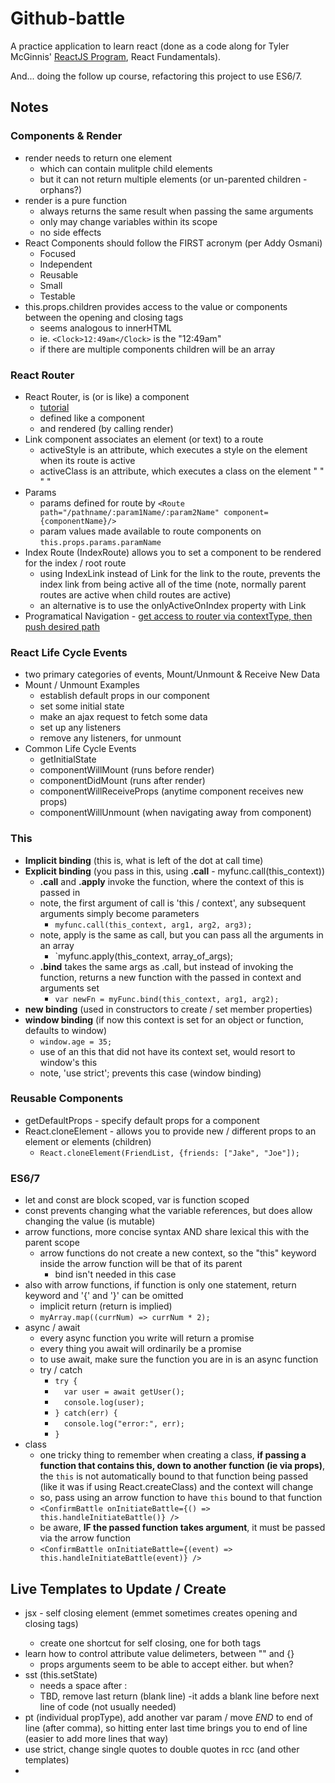 # Github-battle
A practice application to learn react (done as a code along for Tyler McGinnis' [ReactJS Program](http://www.reactjsprogram.com/), React Fundamentals).

And... doing the follow up course, refactoring this project to use ES6/7.


## Notes
### Components & Render
* render needs to return one element
    * which can contain mulitple child elements
    * but it can not return multiple elements (or un-parented children - orphans?)
* render is a pure function
    * always returns the same result when passing the same arguments
    * only may change variables within its scope
    * no side effects
* React Components should follow the FIRST acronym (per Addy Osmani)
    * Focused
    * Independent
    * Reusable
    * Small
    * Testable
* this.props.children provides access to the value or components between the opening and closing tags
    * seems analogous to innerHTML
    * ie. `<Clock>12:49am</Clock>`  is the "12:49am"
    * if there are multiple components children will be an array

### React Router
* React Router, is (or is like) a component
    * [tutorial](https://github.com/reactjs/react-router-tutorial/tree/master/lessons)
    * defined like a component
    * and rendered (by calling render)
* Link component associates an element (or text) to a route
    * activeStyle is an attribute, which executes a style on the element when its route is active
    * activeClass is an attribute, which executes a class on the element " " " "
* Params
    * params defined for route by `<Route path="/pathname/:param1Name/:param2Name" component={componentName}/>`
    * param values made available to route components on `this.props.params.paramName`
* Index Route (IndexRoute) allows you to set a component to be rendered for the index / root route
    * using IndexLink instead of Link for the link to the route, prevents the index link from being active all of the time (note, normally parent routes are active when child routes are active)
    * an alternative is to use the onlyActiveOnIndex property with Link
* Programatical Navigation - [get access to router via contextType, then push desired path](https://github.com/reactjs/react-router-tutorial/tree/master/lessons/12-navigating)
    
### React Life Cycle Events
* two primary categories of events, Mount/Unmount & Receive New Data
* Mount / Unmount Examples
    * establish default props in our component
    * set some initial state
    * make an ajax request to fetch some data
    * set up any listeners
    * remove any listeners, for unmount
* Common Life Cycle Events
    * getInitialState
    * componentWillMount  (runs before render)
    * componentDidMount   (runs after render)
    * componentWillReceiveProps (anytime component receives new props)
    * componentWillUnmount (when navigating away from component)
    
### This
* __Implicit binding__ (this is, what is left of the dot at call time)
* __Explicit binding__ (you pass in this, using __.call__ - myfunc.call(this_context))
    * __.call__ and __.apply__ invoke the function, where the context of this is passed in 
    * note, the first argument of call is 'this / context', any subsequent arguments simply become parameters
        * `myfunc.call(this_context, arg1, arg2, arg3);`
    * note, apply is the same as call, but you can pass all the arguments in an array
        * `myfunc.apply(this_context, array_of_args);
    * __.bind__ takes the same args as .call, but instead of invoking the function, returns a new function with the passed in context and arguments set
        * `var newFn = myFunc.bind(this_context, arg1, arg2);`
* __new binding__ (used in constructors to create / set member properties)
* __window binding__ (if now this context is set for an object or function, defaults to window)
    * `window.age = 35;`
    * use of an this that did not have its context set, would resort to window's this
    * note, 'use strict'; prevents this case (window binding)
  
### Reusable Components
* getDefaultProps - specify default props for a component
* React.cloneElement - allows you to provide new / different props to an element or elements (children)
    * `React.cloneElement(FriendList, {friends: ["Jake", "Joe"]);`
  
### ES6/7
* let and const are block scoped, var is function scoped
* const prevents changing what the variable references, but does allow changing the value (is mutable)
* arrow functions, more concise syntax AND share lexical this with the parent scope
    * arrow functions do not create a new context, so the "this" keyword inside the arrow function will be that of its parent
        * bind isn't needed in this case
* also with arrow functions, if function is only one statement, return keyword and '{' and '}' can be omitted
    * implicit return (return is implied)
    * `myArray.map((currNum) => currNum * 2);`
* async / await
    * every async function you write will return a promise
    * every thing you await will ordinarily be a promise
    * to use await, make sure the function you are in is an async function
    * try / catch
        * `try {`
        * `  var user = await getUser();`
        * `  console.log(user);`
        * `} catch(err) {`
        * `  console.log("error:", err);`
        * `}`
* class
    * one tricky thing to remember when creating a class, __if passing a function that contains this, down to another function (ie via props)__, the `this` is not automatically bound to that function being passed (like it was if using React.createClass) and the context will change
    * so, pass using an arrow function to have `this` bound to that function
    * `<ConfirmBattle onInitiateBattle={() => this.handleInitiateBattle()} />`
    * be aware, __IF the passed function takes argument__, it must be passed via the arrow function
    * `<ConfirmBattle onInitiateBattle={(event) => this.handleInitiateBattle(event)} />`

## Live Templates to Update / Create
* jsx - self closing element   <Compo
nent /> (emmet sometimes creates opening and closing tags)
    * create one shortcut for self closing, one for both tags
* learn how to control attribute value delimeters, between ""  and {}
    * props arguments seem to be able to accept either. but when?
* sst (this.setState)
    * needs a space after :
    * TBD, remove last return (blank line) -it adds a blank line before next line of code (not usually needed)
* pt (individual propType), add another var param / move $END$ to end of line (after comma), so hitting enter last time brings you to end of line (easier to add more lines that way)
* use strict, change single quotes to double quotes in rcc (and other templates)
* 